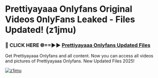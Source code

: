 # Prettiyayaaa Onlyfans Original Videos 0nlyFans Leaked - Files Updated! (z1jmu)

<h3>🔴 CLICK HERE 🌐==►► <a href="https://tinyurl.com/2m67pmp6" rel="nofollow">Prettiyayaaa Onlyfans Updated Files</a></h3>

Get Prettiyayaaa Onlyfans and all content. Now you can access all videos and pictures of Prettiyayaaa Onlyfans. New Updated Files 2025!

[![z1jmu](https://i.imgur.com/H4QAA4z.gif)](https://tinyurl.com/2m67pmp6)
